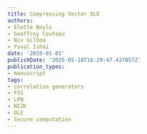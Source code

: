```yaml
---
title: Compressing Vector OLE
authors:
- Elette Boyle
- Geoffroy Couteau
- Niv Gilboa
- Yuval Ishai
date: '2019-01-01'
publishDate: '2025-05-18T16:29:47.437057Z'
publication_types:
- manuscript
tags:
- correlation generators
- FSS
- LPN
- NIZK
- OLE
- Secure computation
---
```

